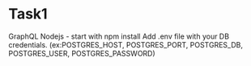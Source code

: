 # Task1
GraphQL Nodejs - start with npm install
Add .env file with your DB credentials. (ex:POSTGRES_HOST, POSTGRES_PORT, POSTGRES_DB, POSTGRES_USER, POSTGRES_PASSWORD)

